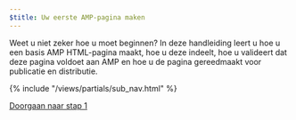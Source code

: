 ```yaml
---
$title: Uw eerste AMP-pagina maken
---
```


Weet u niet zeker hoe u moet beginnen? In deze handleiding leert u hoe u een basis AMP HTML-pagina maakt, hoe u deze indeelt, hoe u valideert dat deze pagina voldoet aan AMP en hoe u de pagina gereedmaakt voor publicatie en distributie.

{% include "/views/partials/sub_nav.html" %}

<a class="button go-button" href="/nl/docs/get_started/general/create/basic_markup.html">Doorgaan naar stap 1</a>